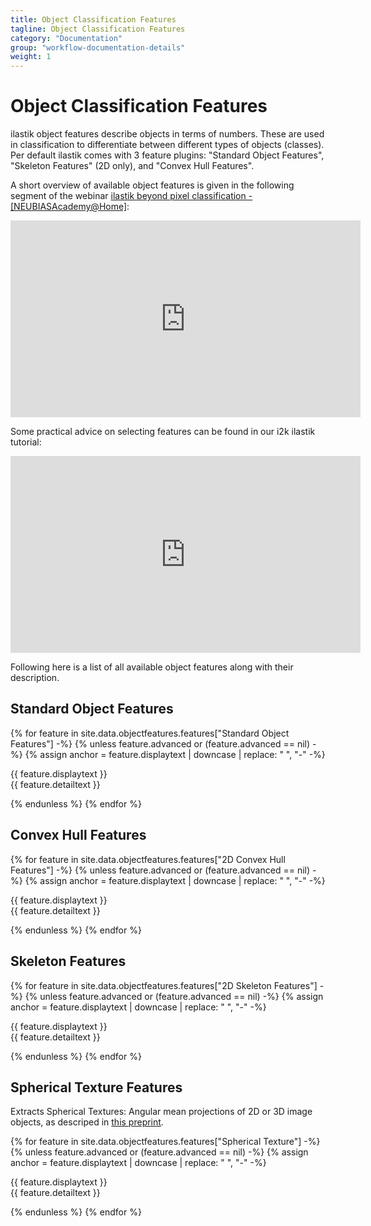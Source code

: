 ```yaml
---
title: Object Classification Features
tagline: Object Classification Features
category: "Documentation"
group: "workflow-documentation-details"
weight: 1
---
```


# Object Classification Features

ilastik object features describe objects in terms of numbers.
These are used in classification to differentiate between different types of objects (classes).
Per default ilastik comes with 3 feature plugins: "Standard Object Features", "Skeleton Features" (2D only), and "Convex Hull Features".

A short overview of available object features is given in the following segment of the webinar [ilastik beyond pixel classification - [NEUBIASAcademy@Home]](https://youtu.be/_ValtSLeAr0):

<iframe width="560" height="315" src="https://www.youtube.com/embed/_ValtSLeAr0?start=840&end=1367;?cc_load_policy=1&rel=0" frameborder="0" allowfullscreen></iframe>

Some practical advice on selecting features can be found in our i2k ilastik tutorial:

<iframe width="560" height="315" src="https://www.youtube.com/embed/F6KbJ487iiU?start=3519&end=3700;?cc_load_policy=1&rel=0" frameborder="0" allowfullscreen></iframe>

Following here is a list of all available object features along with their description.


## Standard Object Features

{% for feature in site.data.objectfeatures.features["Standard Object Features"] -%}
{% unless feature.advanced or (feature.advanced == nil) -%}
{% assign anchor = feature.displaytext | downcase | replace: " ", "-" -%}
<div class="feature-card">
    <div class="feature-header" id="{{ anchor }}">{{ feature.displaytext }}</div>
    <div class="feature-description">{{ feature.detailtext }}</div>
</div>

{% endunless %}
{% endfor %}

## Convex Hull Features

{% for feature in site.data.objectfeatures.features["2D Convex Hull Features"] -%}
{% unless feature.advanced or (feature.advanced == nil) -%}
{% assign anchor = feature.displaytext | downcase | replace: " ", "-" -%}
<div class="feature-card">
    <div class="feature-header" id="{{ anchor }}">{{ feature.displaytext }}</div>
    <div class="feature-description">{{ feature.detailtext }}</div>
</div>

{% endunless %}
{% endfor %}

## Skeleton Features

{% for feature in site.data.objectfeatures.features["2D Skeleton Features"] -%}
{% unless feature.advanced or (feature.advanced == nil) -%}
{% assign anchor = feature.displaytext | downcase | replace: " ", "-" -%}
<div class="feature-card">
    <div class="feature-header" id="{{ anchor }}">{{ feature.displaytext }}</div>
    <div class="feature-description">{{ feature.detailtext }}</div>
</div>

{% endunless %}
{% endfor %}


## Spherical Texture Features

Extracts Spherical Textures: Angular mean projections of 2D or 3D image objects, as descriped in [this preprint](https://www.biorxiv.org/content/10.1101/2024.07.25.605050v1.full).

{% for feature in site.data.objectfeatures.features["Spherical Texture"] -%}
{% unless feature.advanced or (feature.advanced == nil) -%}
{% assign anchor = feature.displaytext | downcase | replace: " ", "-" -%}
<div class="feature-card">
    <div class="feature-header" id="{{ anchor }}">{{ feature.displaytext }}</div>
    <div class="feature-description">{{ feature.detailtext }}</div>
</div>

{% endunless %}
{% endfor %}
